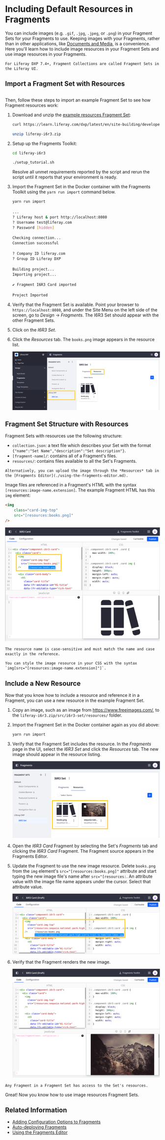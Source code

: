 # Including Default Resources in Fragments

You can include images (e.g. `.gif`, `.jpg`, `.jpeg`, or `.png`) in your Fragment Sets for your Fragments to use. Keeping images with your Fragments, rather than in other applications, like [Documents and Media](../../../content-authoring-and-management/documents-and-media/documents-and-media-overview.md), is a convenience. Here you'll learn how to include image resources in your Fragment Sets and use image resources in your Fragments.

```{note}
For Liferay DXP 7.4+, Fragment Collections are called Fragment Sets in the Liferay UI.
```

## Import a Fragment Set with Resources

```{include} /_snippets/run-liferay-portal.md
```

Then, follow these steps to import an example Fragment Set to see how Fragment resources work:

1. Download and unzip the [example resources Fragment Set](https://learn.liferay.com/dxp/latest/en/site-building/developer-guide/developing-page-fragments/liferay-i6r3.zip):

    ```bash
    curl https://learn.liferay.com/dxp/latest/en/site-building/developer-guide/developing-page-fragments/liferay-i6r3.zip -O
    ```

    ```bash
    unzip liferay-i6r3.zip
    ```

1. Setup up the Fragments Toolkit:

    ```bash
    cd liferay-i6r3
    ```

    ```bash
    ./setup_tutorial.sh
    ```

    Resolve all unmet requirements reported by the script and rerun the script until it reports that your environment is ready.

1. Import the Fragment Set in the Docker container with the Fragments Toolkit using the `yarn run import` command below.

    ```bash
    yarn run import

    ...
    ? Liferay host & port http://localhost:8080
    ? Username test@liferay.com
    ? Password [hidden]

    Checking connection...
    Connection successful

    ? Company ID liferay.com
    ? Group ID Liferay DXP

    Building project...
    Importing project...

    ✔ Fragment I6R3 Card imported

    Project Imported
    ```

1. Verify that the Fragment Set is available. Point your browser to `https://localhost:8080`, and under the Site Menu on the left side of the screen, go to *Design* &rarr; *Fragments*. The I6R3 Set should appear with the other Fragment Sets.

1. Click on the *I6R3 Set*.

1. Click the *Resources* tab. The `books.png` image appears in the resource list.

    ![The resource is available in the Fragment Set.](./including-default-resources-with-fragments/images/01.png)

## Fragment Set Structure with Resources

Fragment Sets with resources use the following structure:

* `collection.json`: a text file which describes your Set with the format `{"name":"Set Name","description":"Set description"}`.
* `[fragment-name]/`: contains all of a Fragment's files.
* `resources/`: contains files available to all the Set's Fragments.

```{tip}
Alternatively, you can upload the image through the *Resources* tab in the [Fragments Editor](./using-the-fragments-editor.md).
```

Image files are referenced in a Fragment's HTML with the syntax `[resources:image-name.extension]`. The example Fragment HTML has this `img` element:

```html
<img
    class="card-img-top"
    src="[resources:books.png]"
/>
```

![Embed image resources in fragments.](./including-default-resources-with-fragments/images/02.png)

```{note}
The resource name is case-sensitive and must match the name and case exactly in the reference.
```

```{tip}
You can style the image resource in your CSS with the syntax `img[src="[resources:image-name.extension]"]`.
```

## Include a New Resource

Now that you know how to include a resource and reference it in a Fragment, you can use a new resource in the example Fragment Set.

1. Copy an image, such as an image from <https://www.freeimages.com/>, to the `liferay-i6r3.zip/src/i6r3-set/resources/` folder.

1. Import the Fragment Set in the Docker container again as you did above:

    ```bash
    yarn run import
    ```

1. Verify that the Fragment Set includes the resource. In the *Fragments* page in the UI, select the *I6R3 Set* and click the *Resources* tab. The new image should appear in the resource listing.

    ![Verify the new image appears in the Set's resource list.](./including-default-resources-with-fragments/images/03.png)

1. Open the *I6R3 Card* Fragment by selecting the Set's *Fragments* tab and clicking the *I6R3 Card* Fragment. The Fragment source appears in the Fragments Editor.

1. Update the Fragment to use the new image resource. Delete `books.png` from the `img` element's `src="[resources:books.png]"` attribute and start typing the new image file's name after `src="[resources:`. An attribute value with the image file name appears under the cursor. Select that attribute value.

    ![The Fragments Editor lists the matching resources.](./including-default-resources-with-fragments/images/04.png)

1. Verify that the Fragment renders the new image.

    ![The Fragment should use the new resource image.](./including-default-resources-with-fragments/images/05.png)

```{note}
Any Fragment in a Fragment Set has access to the Set's resources.
```

Great! Now you know how to use image resources Fragment Sets.

## Related Information

* [Adding Configuration Options to Fragments](./adding-configuration-options-to-fragments.md)
* [Auto-deploying Fragments](./auto-deploying-fragments.md)
* [Using the Fragments Editor](./using-the-fragments-editor.md)
